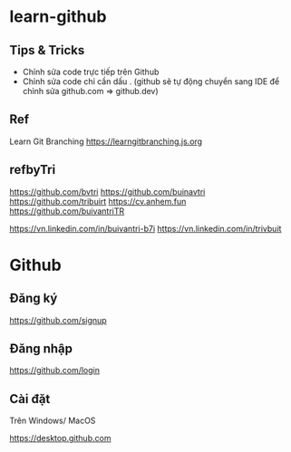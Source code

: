 # learn-github

## Tips & Tricks

- Chỉnh sửa code trực tiếp trên Github
- Chỉnh sửa code chỉ cần dấu . (github sẽ tự động chuyển sang IDE để chỉnh sửa github.com => github.dev)

## Ref

Learn Git Branching https://learngitbranching.js.org

## refbyTri

https://github.com/bvtri
https://github.com/buinavtri
https://github.com/tribuirt
https://cv.anhem.fun
https://github.com/buivantriTR

https://vn.linkedin.com/in/buivantri-b7i
https://vn.linkedin.com/in/trivbuit

# Github

## Đăng ký

https://github.com/signup

## Đăng nhập

https://github.com/login

## Cài đặt

Trên Windows/ MacOS

https://desktop.github.com
